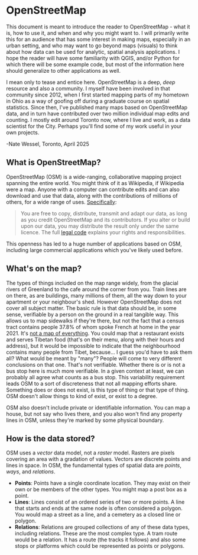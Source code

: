 # OpenStreetMap

This document is meant to introduce the reader to OpenStreetMap - what it is, how to use it, and when and why you might want to. I will primarily write this for an audience that has some interest in making maps, especially in an urban setting, and who may want to go beyond maps (visuals) to think about how data can be used for analytic, spatial analysis applications. I hope the reader will have some familiarity with QGIS, and/or Python for which there will be some example code, but most of the information here should generalize to other applications as well.

I mean only to tease and entice here. OpenStreetMap is a deep, _deep_ resource and also a community. I myself have been involved in that community since 2012, when I first started mapping parts of my hometown in Ohio as a way of goofing off during a graduate course on spatial statistics. Since then, I've published many maps based on OpenStreetMap data, and in turn have contributed over two million individual map edits and counting. I mostly edit around Toronto now, where I live and work, as a data scientist for the City. Perhaps you'll find some of my work useful in your own projects.

-Nate Wessel, Toronto, April 2025

## What is OpenStreetMap?

OpenStreetMap (OSM) is a wide-ranging, collaborative mapping project spanning the entire world. You might think of it as Wikipedia, if Wikipedia were a map. Anyone with a computer can contribute edits and can also download and use that data, along with the contributions of millions of others, for a wide range of uses. [Specifically](https://www.openstreetmap.org/copyright):

> You are free to copy, distribute, transmit and adapt our data, as long as you credit OpenStreetMap and its contributors. If you alter or build upon our data, you may distribute the result only under the same licence. The full [legal code](https://opendatacommons.org/licenses/odbl/1.0/) explains your rights and responsibilities.

This openness has led to a huge number of applications based on OSM, including large commercial applications which you've likely used before.

## What's on the map?

The types of things included on the map range widely, from the glacial rivers of Greenland to the cafe around the corner from you. Train lines are on there, as are buildings, many millions of them, all the way down to your apartment or your neighbour's shed. However OpenStreetMap does not cover all subject matter. The basic rule is that data should be, in some sense, verifiable by a person on the ground in a real tangible way. This allows us to map sidewalks if they're there, but not the fact that a census tract contains people 37.8% of whom spoke French at home in the year 2021. It's [not a map of everything](https://wiki.openstreetmap.org/wiki/Scope). You could map that a restaurant exists and serves Tibetan food (that's on their menu, along with their hours and address), but it would be impossible to indicate that the neighbourhood contains many people from Tibet, because... I guess you'd have to ask them all? What would be meant by "many"? People will come to very different conclusions on that one. That's not verifiable. Whether there is or is not a bus stop here is much more verifiable. In a given context at least, we can probably all agree what counts as a bus stop. This variability requirement leads OSM to a sort of discreteness that not all mapping efforts share. Something does or does not exist, is this type of thing or that type of thing. OSM doesn't allow things to kind of exist, or exist to a degree.

OSM also doesn't include private or identifiable information. You can map a house, but not say who lives there, and you also won't find any property lines in OSM, unless they're marked by some physical boundary.

## How is the data stored?

OSM uses a _vector_ data model, not a _raster_ model. Rasters are pixels covering an area with a gradation of values. Vectors are discrete points and lines in space. In OSM, the fundamental types of spatial data are *points*, *ways*, and *relations*.

* **Points**: Points have a single coordinate location. They may exist on their own or be members of the other types. You might map a post box as a point.
* **Lines**: Lines consist of an ordered series of two or more points. A line that starts and ends at the same node is often considered a polygon. You would map a street as a line, and a cemetery as a closed line or polygon.
* **Relations**: Relations are grouped collections of any of these data types, including relations. These are the most complex type. A tram route would be a relation. It has a route (the tracks it follows) and also some stops or platforms which could be represented as points or polygons.




